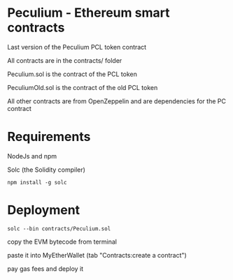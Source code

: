 # Peculium - Ethereum smart contracts



Last version of the Peculium PCL token contract

All contracts are in the contracts/ folder

Peculium.sol is the contract of the PCL token

PeculiumOld.sol is the contract of the old PCL token

All other contracts are from OpenZeppelin and are dependencies for the PC contract


# Requirements

NodeJs and npm

Solc (the Solidity compiler)
```
npm install -g solc
```

# Deployment
```
solc --bin contracts/Peculium.sol
```

copy the EVM bytecode from terminal

paste it into MyEtherWallet (tab "Contracts:create a contract")

pay gas fees and deploy it
